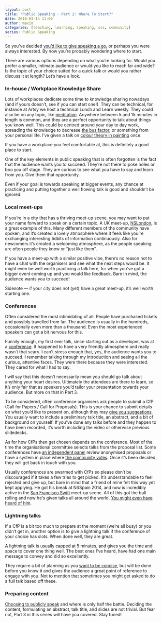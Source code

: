 ```yaml
---
layout: post
title: "Public Speaking - Part 2: Where To Start?"
date: 2016-03-14 11:00
author: maxim
categories: [teaching, learning, speaking, oss, community]
series: Public Speaking
---
```


So you’ve decided [you’d like to give speaking a go][part1], or perhaps you were always interested. By now you’re probably wondering where to start.

There are various options depending on what you’re looking for. Would you prefer a smaller, intimate audience or would you like to reach far and wide? Is the topic of your choice suited for a quick talk or would you rather discuss it at length? Let’s have a look.

<!-- more -->

### In-house / Workplace Knowledge Share

Lots of workplaces dedicate some time to knowledge sharing nowadays (and if yours doesn’t, see if you can start one!). They can be technical, for instance at Artsy we host a technical Lunch and Learn weekly. They could also be on any topic, like [meditation][atc_meditation]. Anywhere between 5 and 15 minutes in length is common, and they are a perfect opportunity to talk about things you know well. This could be centred around your day to day work, spreading the knowledge to decrease [the bus factor][atc_busfactor], or something from your personal life. I’ve given a talk on [colour theory in painting][pst_colourtheory] once.

If you have a workplace you feel comfortable at, this is definitely a good place to start.

One of the key elements in public speaking that is often forgotten is the fact that the audience wants you to succeed. They’re not there to poke holes or boo you off stage. They are curious to see what you have to say and learn from you. Give them that opportunity.

Even if your goal is towards speaking at bigger events, any chance at practicing and putting together a well flowing talk is good and shouldn’t be ignored.

### Local meet-ups

If you’re in a city that has a thriving meet-up scene, you may want to put your name forward to speak on a certain topic. A UK meet-up, [NSLondon][nslondon], is a great example of this. Many different members of the community have spoken, and it’s created a lovely atmosphere where it feels like you’re exchanging interesting tidbits of information continuously. Also for newcomers it’s created a welcoming atmosphere, as the people speaking are often people they know or “just like them”.

If you have a meet-up with a similar positive vibe, there’s no reason not to have a chat with the organisers and see what the next steps would be. It might even be well worth practicing a talk here, for when you’ve got a bigger event coming up and you would like feedback. Bare in mind, the audience wants you to succeed!

Sidenote — if your city does not (yet) have a great meet-up, it’s well worth starting one.


### Conferences

Often considered the most intimidating of all. People have purchased tickets and possibly travelled from far. The audience is usually in the hundreds, occasionally even more than a thousand. Even the most experienced speakers can get a bit nervous for this.  

Funnily enough, my first ever talk, since starting out as a developer, was at a [conference][iosdevuk]. It happened to have a very friendly atmosphere and really wasn’t that scary. I can’t stress enough that, yes, the audience wants you to succeed. I remember talking through my introduction and seeing all the curious, attentive faces. They were there because they were interested. They cared for what I had to say.

I will say that this doesn’t necessarily mean you should go talk about anything your heart desires. Ultimately the attendees are there to learn, so it’s only fair that as speakers you’d tailor your presentation towards your audience. But more on that in Part 3.

To be considered, often conference organisers ask people to submit a CfP (Call for Papers / Call for Proposals). This is your chance to submit details on what you’d like to present on, although they may [give you suggestions][osfeels]. You usually want to include a preliminary talk title, an abstract, and a bit of background on yourself. If you’ve done any talks before and they happen to have been recorded, it’s worth including the video or otherwise previous slidedecks.

As for how CfPs then get chosen depends on the conference. Most of the time the organisational committee selects talks from the proposal list. Some conferences have [an independent panel][altconf] review anonymised proposals or have a system in place where [the community votes][uikonf]. Once it’s been decided, they will get back in touch with you.

Usually conferences are swarmed with CfPs so please don’t be discouraged if it takes a few tries to get picked. It’s understandable to feel rejected and give up, but bare in mind that a friend of mine felt this way yet kept applying. He got his break at NSSpain 2014, and now is incredibly active in the [San Francisco Swift][sfswift] meet-up scene. All of this got the ball rolling and now he's given talks all around the world. [You might even have heard of him][twt_jp].

### Lightning talks

If a CfP is a bit too much to prepare at the moment (we’re all busy) or you didn’t get in, another option is to give a lightning talk if the conference of your choice has slots. When done well, they are great.

A lightning talk is usually capped at 5 minutes, and gives you the time and space to cover one thing well. The best ones I’ve heard, have had one main message to convey and did so excellently.

They require a bit of planning as you [want to be concise][atc_shorter], but will be done before you know it and gives the audience a great point of reference to engage with you. Not to mention that sometimes you might get asked to do a full talk based off these.


### Preparing content

[Choosing to publicly speak][part1] and where is only half the battle. Deciding the content, formulating an abstract, talk title, and slides are not trivial. But fear not, Part 3 in this series will have you covered. Stay tuned!

[part1]: https://artsy.github.io/blog/2016/03/09/public-speaking-part1-is-it-for-me/
[atc_meditation]: https://www.artsy.net/article/natalia-maldonado-introduction-to-office-meditation-5-steps-to-peace-of-mind-at-work
[atc_busfactor]: https://en.wikipedia.org/wiki/Bus_factor
[pst_colourtheory]: https://speakerdeck.com/mennenia/colour-theory
[nslondon]: http://www.meetup.com/NSLondon/
[iosdevuk]: http://www.iosdevuk.com/
[osfeels]: http://www.osfeels.com/talk-ideas/
[altconf]: http://www.altconf.com
[uikonf]: http://cfp.uikonf.com/about
[sfswift]: http://www.meetup.com/swift-language/
[twt_jp]: https://twitter.com/simjp
[atc_shorter]: http://quoteinvestigator.com/2012/04/28/shorter-letter/
